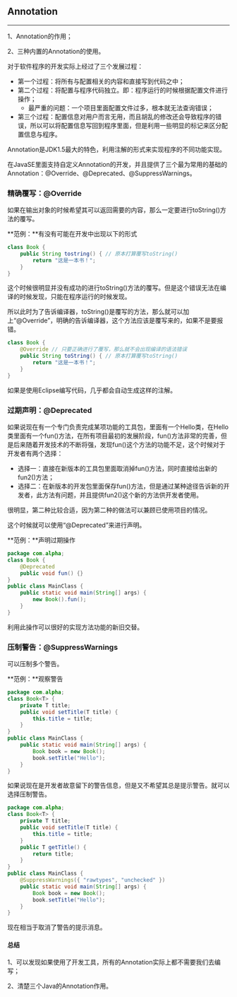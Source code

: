 ## Annotation

---

1、Annotation的作用；

2、三种内置的Annotation的使用。

对于软件程序的开发实际上经过了三个发展过程：

* 第一个过程：将所有与配置相关的内容和直接写到代码之中；
* 第二个过程：将配置与程序代码独立。即：程序运行的时候根据配置文件进行操作；
  * 最严重的问题：一个项目里面配置文件过多，根本就无法查询错误；
* 第三个过程：配置信息对用户而言无用，而且胡乱的修改还会导致程序的错误，所以可以将配置信息写回到程序里面，但是利用一些明显的标记来区分配置信息与程序。

Annotation是JDK1.5最大的特色，利用注解的形式来实现程序的不同功能实现。

在JavaSE里面支持自定义Annotation的开发，并且提供了三个最为常用的基础的Annotation：@Override、@Deprecated、@SuppressWarnings。

### 精确覆写：@Override

如果在输出对象的时候希望其可以返回需要的内容，那么一定要进行toString()方法的覆写。

**范例：**有没有可能在开发中出现以下的形式

```java
class Book {
	public String tostring() { // 原本打算覆写toString()
		return "这是一本书！";
	}
}
```

这个时候很明显并没有成功的进行toString()方法的覆写。但是这个错误无法在编译的时候发现，只能在程序运行的时候发现。

所以此时为了告诉编译器，toString()是覆写的方法，那么就可以加上“@Override”，明确的告诉编译器，这个方法应该是覆写来的，如果不是要报错。

```java
class Book {
	@Override // 只要正确进行了覆写，那么就不会出现编译的语法错误
	public String toString() { // 原本打算覆写toString()
		return "这是一本书！";
	}
}
```

如果是使用Eclipse编写代码，几乎都会自动生成这样的注解。

### 过期声明：@Deprecated

如果说现在有一个专门负责完成某项功能的工具包，里面有一个Hello类，在Hello类里面有一个fun()方法，在所有项目最初的发展阶段，fun()方法非常的完善，但是后来随着开发技术的不断将强，发现fun()这个方法的功能不足，这个时候对于开发者有两个选择：

* 选择一：直接在新版本的工具包里面取消掉fun()方法，同时直接给出新的fun2()方法；
* 选择二：在新版本的开发包里面保存fun()方法，但是通过某种途径告诉新的开发者，此方法有问题，并且提供fun2()这个新的方法供开发者使用。

很明显，第二种比较合适，因为第二种的做法可以兼顾已使用项目的情况。

这个时候就可以使用“@Deprecated”来进行声明。

**范例：**声明过期操作

```java
package com.alpha;
class Book {
	@Deprecated
	public void fun() {}
}
public class MainClass {
	public static void main(String[] args) {
		new Book().fun();
	}
}
```

利用此操作可以很好的实现方法功能的新旧交替。

### 压制警告：@SuppressWarnings

可以压制多个警告。

**范例：**观察警告

```java
package com.alpha;
class Book<T> {
	private T title;
	public void setTitle(T title) {
		this.title = title;
	}
}
public class MainClass {
	public static void main(String[] args) {
		Book book = new Book();
		book.setTitle("Hello");
	}
}
```

如果说现在是开发者故意留下的警告信息，但是又不希望其总是提示警告。就可以选择压制警告。

```java
package com.alpha;
class Book<T> {
	private T title;
	public void setTitle(T title) {
		this.title = title;
	}
	public T getTitle() {
		return title;
	}
}
public class MainClass {
	@SuppressWarnings({ "rawtypes", "unchecked" })
	public static void main(String[] args) {
		Book book = new Book();
		book.setTitle("Hello");
	}
}
```

现在相当于取消了警告的提示消息。

#### 总结

1、可以发现如果使用了开发工具，所有的Annotation实际上都不需要我们去编写；

2、清楚三个Java的Annotation作用。

